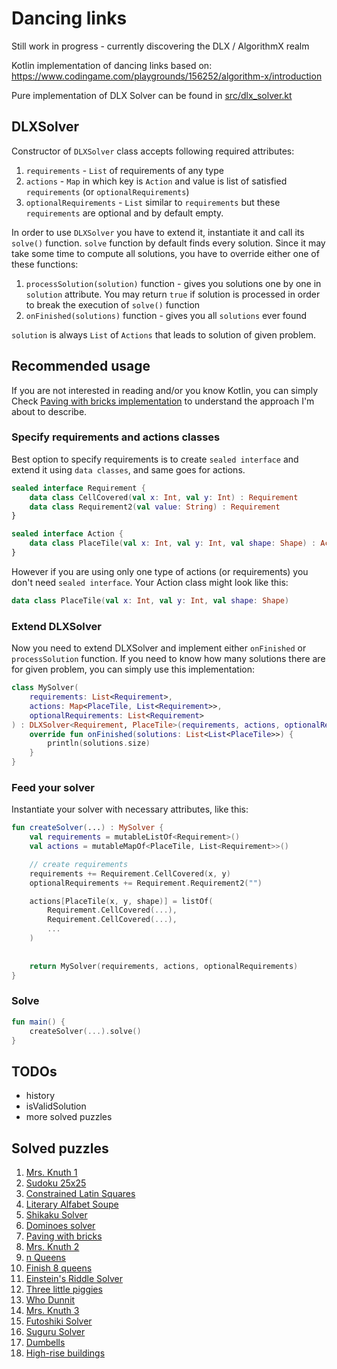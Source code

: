 
# Dancing links

Still work in progress - currently discovering the DLX / AlgorithmX realm

Kotlin implementation of dancing links based on:  
https://www.codingame.com/playgrounds/156252/algorithm-x/introduction

Pure implementation of DLX Solver can be found in [src/dlx_solver.kt](src/dlx_solver.kt)


## DLXSolver
Constructor of `DLXSolver` class accepts following required attributes:

1. `requirements` - `List` of requirements of any type
2. `actions` - `Map` in which key is `Action` and value is list of satisfied `requirements` (or `optionalRequirements`)
3. `optionalRequirements` - `List` similar to `requirements` but these `requirements` are optional and by default empty.

In order to use `DLXSolver` you have to extend it, instantiate it and call its `solve()` function. `solve` function by default finds every solution. Since it may take some time to compute all solutions, you have to override either one of these functions:

1. `processSolution(solution)` function - gives you solutions one by one in `solution` attribute. You may return `true` if solution is processed in order to break the execution of `solve()` function
2. `onFinished(solutions)` function - gives you all `solutions` ever found

`solution` is always `List` of `Actions` that leads to solution of given problem.

## Recommended usage

If you are not interested in reading and/or you know Kotlin, you can simply Check [Paving with bricks implementation](src/paving/paving_with_bricks.kt) to understand the approach I'm about to describe.

### Specify requirements and actions classes
Best option to specify requirements is to create `sealed interface` and extend it using `data classes`, and same goes for actions.

```kt
sealed interface Requirement {  
    data class CellCovered(val x: Int, val y: Int) : Requirement
    data class Requirement2(val value: String) : Requirement
}

sealed interface Action {
    data class PlaceTile(val x: Int, val y: Int, val shape: Shape) : Action
}

```

However if you are using only one type of actions (or requirements) you don't need `sealed interface`. Your Action class might look like this:

```kt
data class PlaceTile(val x: Int, val y: Int, val shape: Shape)
```

### Extend DLXSolver

Now you need to extend DLXSolver and implement either `onFinished` or `processSolution` function.  If you need to know how many solutions there are for given problem, you can simply use this implementation:

```kt
class MySolver(  
    requirements: List<Requirement>,  
    actions: Map<PlaceTile, List<Requirement>>,
    optionalRequirements: List<Requirement>
) : DLXSolver<Requirement, PlaceTile>(requirements, actions, optionalRequirements) {  
    override fun onFinished(solutions: List<List<PlaceTile>>) {  
        println(solutions.size)  
    }  
}
```


### Feed your solver

Instantiate your solver with necessary attributes, like this:

```kt
fun createSolver(...) : MySolver {  
    val requirements = mutableListOf<Requirement>()  
    val actions = mutableMapOf<PlaceTile, List<Requirement>>()  

    // create requirements
    requirements += Requirement.CellCovered(x, y)
    optionalRequirements += Requirement.Requirement2("")

	actions[PlaceTile(x, y, shape)] = listOf(
	    Requirement.CellCovered(...),
	    Requirement.CellCovered(...), 
	    ...
	)
	
    
    return MySolver(requirements, actions, optionalRequirements)  
}
```

### Solve

```kt
fun main() {  
    createSolver(...).solve()  
}
```

## TODOs

- history
- isValidSolution
- more solved puzzles

## Solved puzzles

1. [Mrs. Knuth 1](https://www.codingame.com/contribute/view/94231c8a12567007bde24553f6a9e3de55981)
2. [Sudoku 25x25](https://www.codingame.com/training/expert/25x25-sudoku)
3. [Constrained Latin Squares](https://www.codingame.com/training/medium/constrained-latin-squares)
4. [Literary Alfabet Soupe](https://www.codingame.com/training/medium/literary-alfabet-soupe)
5. [Shikaku Solver](https://www.codingame.com/training/medium/shikaku-solver)
6. [Dominoes solver](https://www.codingame.com/training/hard/dominoes-solver)
7. [Paving with bricks](https://www.codingame.com/training/medium/paving-with-bricks)
8. [Mrs. Knuth 2](https://www.codingame.com/contribute/view/950238e7e8f40105ccd0fd6237bf60c4d25b3)
9. [n Queens](https://www.codingame.com/training/hard/n-queens)
10. [Finish 8 queens](https://www.codingame.com/training/medium/finish-the-eight-queens)
11. [Einstein's Riddle Solver](https://www.codingame.com/training/hard/einsteins-riddle-solver)
12. [Three little piggies](https://www.codingame.com/training/hard/three-little-piggies)
13. [Who Dunnit](https://www.codingame.com/training/hard/who-dunnit)
14. [Mrs. Knuth 3](https://www.codingame.com/contribute/view/959460130d2f9792d933f75838edb639a6dae)
15. [Futoshiki Solver](https://www.codingame.com/training/medium/futoshiki-solver)
16. [Suguru Solver](https://www.codingame.com/training/medium/suguru-solver)
17. [Dumbells](https://www.codingame.com/training/hard/dumbbells-solver)
18. [High-rise buildings](https://www.codingame.com/training/expert/high-rise-buildings)